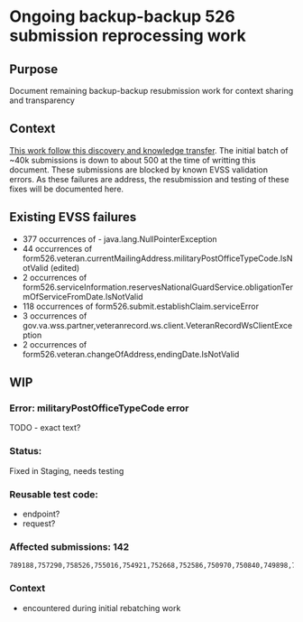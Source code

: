 # Ongoing backup-backup 526 submission reprocessing work

## Purpose
Document remaining backup-backup resubmission work for context sharing and transparency

## Context
[This work follow this discovery and knowledge transfer](https://github.com/department-of-veterans-affairs/va.gov-team/blob/master/products/disability/526ez/engineering_research/526_failure_batching_and_triage_handoff.md).  The initial batch of ~40k submissions is down to about 500 at the time of writting this document.  These submissions are blocked by known EVSS validation errors.  As these failures are address, the resubmission and testing of these fixes will be documented here.

## Existing EVSS failures
- 377 occurrences of - java.lang.NullPointerException
- 44 occurrences of form526.veteran.currentMailingAddress.militaryPostOfficeTypeCode.IsNotValid (edited) 
- 2 occurrences of form526.serviceInformation.reservesNationalGuardService.obligationTermOfServiceFromDate.IsNotValid
- 118 occurrences of form526.submit.establishClaim.serviceError
- 3 occurrences of gov.va.wss.partner,veteranrecord.ws.client.VeteranRecordWsClientException
- 2 occurrences of form526.veteran.changeOfAddress,endingDate.IsNotValid

## WIP

### Error: militaryPostOfficeTypeCode error
TODO - exact text?

### Status:
Fixed in Staging, needs testing

### Reusable test code:
- endpoint?
- request?


### Affected submissions: 142
```
789188,757290,758526,755016,754921,752668,752586,750970,750840,749898,746941,611809,610137,606940,180309,176012,176010,175999,175990,175987,143312,143295,134070,130003,130002,119931,119930,119929,113968,113967,113964,112464,109045,108933,108930,108115,107921,107810,107763,107762,104054,104053,104052,97919,97918,97878,86439,85774,85771,85769,85767,85762,85761,85750,74089,70096,70027,70025,70007,70002,68675,68674,68673,68671,68670,68669,68668,64631,62963,62939,62208,60930,60922,60912,60906,59940,59817,56943,56938,56933,56932,56922,56921,56918,55934,55931,55766,55664,55660,55656,53177,53176,53175,52309,52297,52075,52074,52072,52071,53197,50040,50035,49667,29774,29522,29508,773766,773762,771682,771681,771677,771815,767450,767446,767420,757377,757087,754586,754579,752573,752565,752739,749910,749163,748787,747344,747054,741572,735836,737552,728742,719175,719168,623740,610153,608364,579843,547718,547717,537236,534517,529312
```

### Context
- encountered during initial rebatching work
